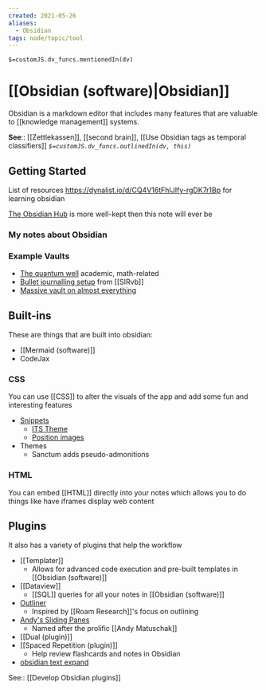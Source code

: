 ```yaml
---
created: 2021-05-26
aliases:
  - Obsidian
tags: node/topic/tool
---
```

`$=customJS.dv_funcs.mentionedIn(dv)`

# [[Obsidian (software)|Obsidian]]

Obsidian is a markdown editor that includes many features that are valuable to [[knowledge management]] systems.

**See**:: [[Zettlekassen]], [[second brain]], [[Use Obsidian tags as temporal classifiers]]
*`$=customJS.dv_funcs.outlinedIn(dv, this)`*

## Getting Started

List of resources https://dynalist.io/d/CQ4V16tFhIJIfy-rgDK7r1Bp for learning obsidian 

[The Obsidian Hub](https://publish.obsidian.md/hub/00+-+Start+here) is more well-kept then this note will ever be

### My notes about Obsidian


### Example Vaults

- [The quantum well](https://publish.obsidian.md/myquantumwell/Knowledge+Management) academic, math-related
- [Bullet journalling setup](https://forum.obsidian.md/t/slrvbs-journaling-setup/22346/5) from [[SIRvb]]
- [Massive vault on almost everything](https://notes.invertedpassion.com/_Start+here_)

## Built-ins

These are things that are built into obsidian:
- [[Mermaid (software)]]
- CodeJax

### CSS

You can use [[CSS]] to alter the visuals of the app and add some fun and interesting features

- [Snippets](https://github.com/Dmitriy-Shulha/obsidian-css-snippets/tree/develop/Snippets)
    - [ITS Theme](https://github.com/SlRvb/Obsidian--ITS-Theme)
    - [Position images](https://slrvb.github.io/Site/3_Nebula/ITS-Theme/ITST_Image-Positions/)
- Themes
    - Sanctum adds pseudo-admonitions

### HTML

You can embed [[HTML]] directly into your notes which allows you to do things like have iframes display web content

## Plugins

It also has a variety of plugins that help the workflow
- [[Templater]]
	- Allows for advanced code execution and pre-built templates in [[Obsidian (software)]]
- [[Dataview]]
	- [[SQL]] queries for all your notes in [[Obsidian (software)]]
- [Outliner](https://github.com/vslinko/obsidian-outliner)
	- Inspired by [[Roam Research]]'s focus on outlining
- [Andy's Sliding Panes](https://github.com/deathau/sliding-panes-obsidian)
	- Named after the prolific [[Andy Matuschak]]
- [[Dual (plugin)]]
- [[Spaced Repetition (plugin)]]
    - Help review flashcards and notes in Obsidian
- [obsidian text expand](https://github.com/mrjackphil/obsidian-text-expand) 

See:: [[Develop Obsidian plugins]]